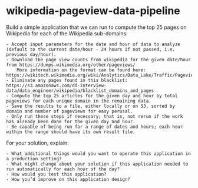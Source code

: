 # wikipedia-pageview-data-pipeline

Build a simple application that we can run to compute the top 25 pages on Wikipedia for each of the Wikipedia sub-domains:

    - Accept input parameters for the date and hour of data to analyze (default to the current date/hour - 24 hours if not passed, i.e. previous day/hour).
    - Download the page view counts from wikipedia for the given date/hour from https://dumps.wikimedia.org/other/pageviews/
        More information on the format can be found here: https://wikitech.wikimedia.org/wiki/Analytics/Data_Lake/Traffic/Pageviews
    - Eliminate any pages found in this blacklist: https://s3.amazonaws.com/dd-interview-data/data_engineer/wikipedia/blacklist_domains_and_pages
    - Compute the top 25 articles for the given day and hour by total pageviews for each unique domain in the remaining data.
    - Save the results to a file, either locally or on S3, sorted by domain and number of pageviews for easy perusal.
    - Only run these steps if necessary; that is, not rerun if the work has already been done for the given day and hour.
    - Be capable of being run for a range of dates and hours; each hour within the range should have its own result file.

For your solution, explain:

    - What additional things would you want to operate this application in a production setting?
    - What might change about your solution if this application needed to run automatically for each hour of the day?
    - How would you test this application?
    - How you’d improve on this application design?
